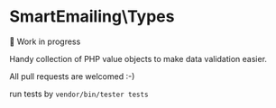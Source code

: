 # SmartEmailing\Types 

🚧 Work in progress

Handy collection of PHP value objects to make data validation easier.

All pull requests are welcomed :-)

run tests by `vendor/bin/tester tests`
